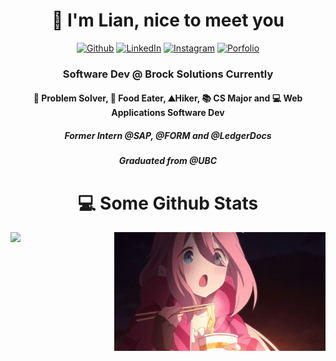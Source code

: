 <h1 align="center"> 👋 I'm Lian, nice to meet you </h1>
<p align="center"><a href="https://github.com/Lian-D" target="_blank"><img alt="Github" src="https://img.shields.io/badge/GitHub-%2312100E.svg?&style=for-the-badge&logo=Github&logoColor=white" /></a> <a href="https://www.linkedin.com/in/liandu/" target="_blank"><img alt="LinkedIn" src="https://img.shields.io/badge/linkedin-%230077B5.svg?&style=for-the-badge&logo=linkedin&logoColor=white"/></a> <a href="https://www.instagram.com/lian_duan_/" target="_blank"><img alt="Instagram" src="https://img.shields.io/badge/instagram-%231DA1F2.svg?&style=for-the-badge&logo=instagram&logoColor=white"/></a>  <a href="https://liand.dev/" target="_blank"><img alt="Porfolio" src="https://img.shields.io/badge/Porfolio-%2312100E.svg?&style=for-the-badge&logo=GitHubSponsors&logoColor=white"/></a>
</p>
<h3 align="center">  Software Dev @ Brock Solutions Currently  </h3>
<h4 align="center"> 🧠 Problem Solver, 🍜 Food Eater, ⛰️Hiker, 📚 CS Major and 💻 Web Applications Software Dev </h4> 
<h5 align="center"> Former Intern @SAP, @FORM and @LedgerDocs  </h3> 
<h5 align="center"> Graduated from @UBC  </h5>

<h1 align="center"> 💻 Some Github Stats </h2>
<p align="center">
<a href="" align="center">
  <img align="left" height="190px" src="https://github-readme-stats.vercel.app/api/top-langs/?username=Lian-    D&hide=c%2B%2B,css,TSQL,html,makefile,hack&langs_count=8&layout=compact&theme=dark&border_radius=15&card_width=405&hide_border=true&bg_color=0d1117" />
  <img align="right" alt="Nadeshiko" title="anime" height="190px" src="nadeshiko.gif">
  </a>
</p>

<!-- ### Places I've Worked ###
 [🏊 FORM Athletica](https://www.formswim.com/) and
 [📝 LedgerDocs](https://www.ledgerdocs.com/) -->
